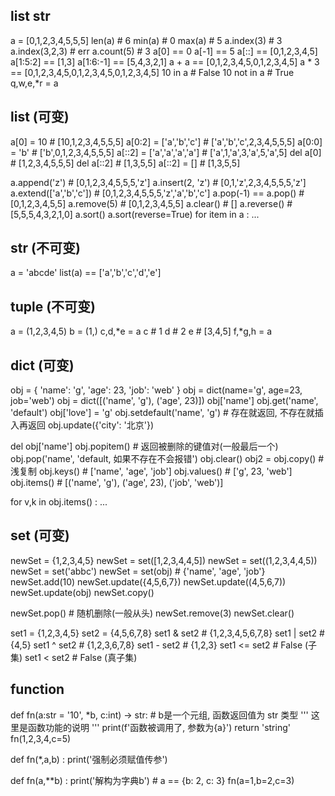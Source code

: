 ## list str 
a = [0,1,2,3,4,5,5,5]
len(a)          # 6
min(a)          # 0
max(a)          # 5
a.index(3)      # 3
a.index(3,2,3)  # err
a.count(5)      # 3
a[0] == 0
a[-1] == 5
a[::] == [0,1,2,3,4,5]
a[1:5:2] == [1,3]
a[1:6:-1] == [5,4,3,2,1]
a + a == [0,1,2,3,4,5,0,1,2,3,4,5]
a * 3 == [0,1,2,3,4,5,0,1,2,3,4,5,0,1,2,3,4,5]
10 in a                         # False
10 not in a                     # True
q,w,e,*r = a

## list (可变)
a[0] = 10                       # [10,1,2,3,4,5,5,5]
a[0:2] = ['a','b','c']          # ['a','b','c',2,3,4,5,5,5]
a[0:0] = 'b'                    # ['b',0,1,2,3,4,5,5,5]
a[::2] = ['a','a','a','a']      # ['a',1,'a',3,'a',5,'a',5]
del a[0]                        # [1,2,3,4,5,5,5]
del a[::2]                      # [1,3,5,5]
a[::2] = []                     # [1,3,5,5]

a.append('z')                   # [0,1,2,3,4,5,5,5,'z']
a.insert(2, 'z')                # [0,1,'z',2,3,4,5,5,5,'z']
a.extend(['a','b','c'])         # [0,1,2,3,4,5,5,5,'z','a','b','c']
a.pop(-1) == a.pop()            # [0,1,2,3,4,5,5]
a.remove(5)                     # [0,1,2,3,4,5,5]
a.clear()                       # []
a.reverse()                     # [5,5,5,4,3,2,1,0]
a.sort()
a.sort(reverse=True)
for item in a :
    ...

## str (不可变)
a = 'abcde'
list(a) == ['a','b','c','d','e']

## tuple (不可变)
a = (1,2,3,4,5)
b = (1,)
c,d,*e = a
c                    # 1
d                    # 2
e                    # [3,4,5]
f,*g,h = a

## dict (可变)
obj = {
    'name': 'g',
    'age': 23,
    'job': 'web'
}
obj = dict(name='g', age=23, job='web')
obj = dict([('name', 'g'), ('age', 23)])
obj['name']
obj.get('name', 'default')
obj['love'] = 'g'
obj.setdefault('name', 'g')       # 存在就返回, 不存在就插入再返回
obj.update({'city': '北京'})

del obj['name']
obj.popitem()                     # 返回被删除的键值对(一般最后一个)
obj.pop('name', 'default, 如果不存在不会报错')
obj.clear()
obj2 = obj.copy()                 # 浅复制
obj.keys()                        # ['name', 'age', 'job']
obj.values()                      # ['g', 23, 'web']
obj.items()                       # [('name', 'g'), ('age', 23), ('job', 'web')]

for v,k in obj.items() :
    ...

## set (可变)
<!-- 只能存储不可变对象 -->
newSet = {1,2,3,4,5}
newSet = set([1,2,3,4,4,5])
newSet = set((1,2,3,4,4,5))
newSet = set('abbc')
newSet = set(obj)                 # {'name', 'age', 'job'}
newSet.add(10)
newSet.update({4,5,6,7})
newSet.update((4,5,6,7))
newSet.update(obj)
newSet.copy()

newSet.pop()                      # 随机删除(一般从头)
newSet.remove(3)
newSet.clear()

set1 = {1,2,3,4,5}
set2 = {4,5,6,7,8}
set1 & set2         # {1,2,3,4,5,6,7,8}
set1 | set2         # {4,5}
set1 ^ set2         # {1,2,3,6,7,8}
set1 - set2         # {1,2,3}
set1 <= set2        # False (子集)
set1 < set2         # False (真子集)

## function
def fn(a:str = '10', *b, c:int) -> str:        # b是一个元组, 函数返回值为 str 类型
    '''
        这里是函数功能的说明
    '''
    print(f'函数被调用了, 参数为{a}')
    return 'string'
fn(1,2,3,4,c=5)

def fn(*,a,b) :
    print('强制必须赋值传参')

def fn(a,**b) :
    print('解构为字典b')                        # a == {b: 2, c: 3}
fn(a=1,b=2,c=3)